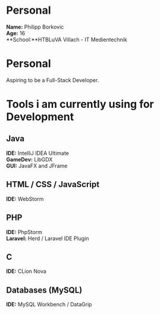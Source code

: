 
# Personal
**Name:** Philipp Borkovic <br>
**Age:** 16 <br>
**School:**HTBLuVA Villach - IT Medientechnik

# Personal
Aspiring to be a Full-Stack Developer.



# Tools i am currently using for Development

## Java
**IDE:** IntelliJ IDEA Ultimate <br>
**GameDev:** LibGDX <br>
**GUI:** JavaFX and JFrame

## HTML / CSS / JavaScript
**IDE:** WebStorm <br>

## PHP
**IDE:** PhpStorm <br>
**Laravel:** Herd / Laravel IDE Plugin

## C
**IDE:** CLion Nova <br>

## Databases (MySQL)
**IDE:** MySQL Workbench / DataGrip <br>











